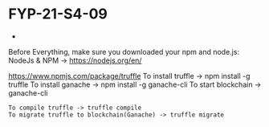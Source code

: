 # FYP-21-S4-09
-

Before Everything, make sure you downloaded your npm and node.js:
	NodeJs & NPM -> https://nodejs.org/en/


https://www.npmjs.com/package/truffle
	To install truffle -> npm install -g truffle
	To install ganache -> npm install -g ganache-cli
	To start blockchain -> ganache-cli


	To compile truffle -> truffle compile
	To migrate truffle to blockchain(Ganache) -> truffle migrate

